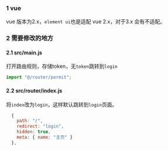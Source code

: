 ### 1 vue

vue 版本为2.x，`element ui`也是适配 vue 2.x，对于3.x 会有不适配。

### 2 需要修改的地方

#### 2.1 src/main.js

打开路由规则，存储token，无`token`跳转到`login`

```js
import "@/router/permit";
```

#### 2.2 src/router/index.js

将`index`改为`login`，这样默认跳转到`login`页面。

```js
  {
    path: "/",
    redirect: "login",
    hidden: true,
    meta: { name: "主页" }
  },
```



